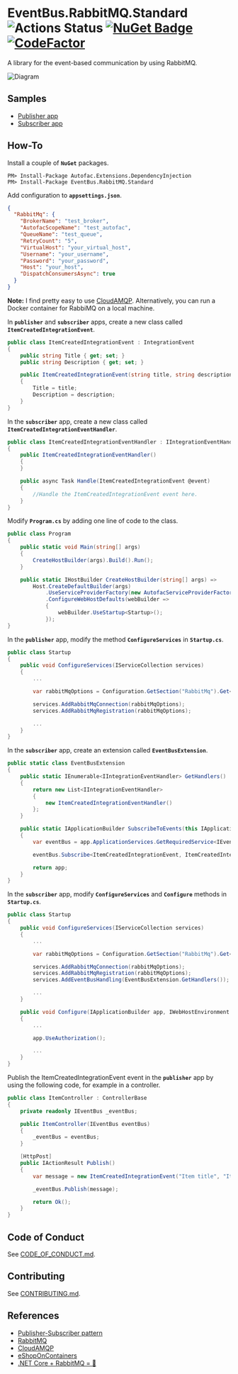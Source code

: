 # EventBus.RabbitMQ.Standard  ![Actions Status](https://github.com/sayganov/EventBus.RabbitMQ.Standard/workflows/Build/badge.svg) [![NuGet Badge](https://buildstats.info/nuget/EventBus.RabbitMQ.Standard?includePreReleases=false)](https://www.nuget.org/packages/EventBus.RabbitMQ.Standard) [![CodeFactor](https://www.codefactor.io/repository/github/sayganov/eventbus.rabbitmq.standard/badge)](https://www.codefactor.io/repository/github/sayganov/eventbus.rabbitmq.standard)

A library for the event-based communication by using RabbitMQ.

![Diagram](https://github.com/sayganov/EventBus.RabbitMQ.Standard/blob/master/assets/diagram.png?raw=true)

## Samples

- [Publisher app](https://github.com/sayganov/EventBus.RabbitMQ.Standard/tree/master/samples/Publisher)
- [Subscriber app](https://github.com/sayganov/EventBus.RabbitMQ.Standard/tree/master/samples/Subscriber)

## How-To

Install a couple of **`NuGet`** packages.

```console
PM> Install-Package Autofac.Extensions.DependencyInjection
PM> Install-Package EventBus.RabbitMQ.Standard
```

Add configuration to **`appsettings.json`**.

```json
{
  "RabbitMq": {
    "BrokerName": "test_broker",
    "AutofacScopeName": "test_autofac",
    "QueueName": "test_queue",
    "RetryCount": "5",
    "VirtualHost": "your_virtual_host",
    "Username": "your_username",
    "Password": "your_password",
    "Host": "your_host",
    "DispatchConsumersAsync": true
  }
}
```

**Note:** I find pretty easy to use [CloudAMQP](https://www.cloudamqp.com/). Alternatively, you can run a Docker container for RabbiMQ on a local machine.

In **`publisher`** and **`subscriber`** apps, create a new class called **`ItemCreatedIntegrationEvent`**.

```csharp
public class ItemCreatedIntegrationEvent : IntegrationEvent
{
    public string Title { get; set; }
    public string Description { get; set; }

    public ItemCreatedIntegrationEvent(string title, string description)
    {
        Title = title;
        Description = description;
    }
}
```

In the **`subscriber`** app, create a new class called **`ItemCreatedIntegrationEventHandler`**.

```csharp
public class ItemCreatedIntegrationEventHandler : IIntegrationEventHandler<ItemCreatedIntegrationEvent>
{
    public ItemCreatedIntegrationEventHandler()
    {
    }

    public async Task Handle(ItemCreatedIntegrationEvent @event)
    {
        //Handle the ItemCreatedIntegrationEvent event here.
    }
}
```

Modify **`Program.cs`** by adding one line of code to the class.

```csharp
public class Program
{
    public static void Main(string[] args)
    {
        CreateHostBuilder(args).Build().Run();
    }

    public static IHostBuilder CreateHostBuilder(string[] args) =>
        Host.CreateDefaultBuilder(args)
            .UseServiceProviderFactory(new AutofacServiceProviderFactory())
            .ConfigureWebHostDefaults(webBuilder =>
            {
                webBuilder.UseStartup<Startup>();
            });
}
```

In the **`publisher`** app, modify the method **`ConfigureServices`** in **`Startup.cs`**.

```csharp
public class Startup
{
    public void ConfigureServices(IServiceCollection services)
    {
        ...

        var rabbitMqOptions = Configuration.GetSection("RabbitMq").Get<RabbitMqOptions>();

        services.AddRabbitMqConnection(rabbitMqOptions);
        services.AddRabbitMqRegistration(rabbitMqOptions);

        ...
    }
}
```

In the **`subscriber`** app, create an extension called **`EventBusExtension`**.

```csharp
public static class EventBusExtension
{
    public static IEnumerable<IIntegrationEventHandler> GetHandlers()
    {
        return new List<IIntegrationEventHandler>
        {
            new ItemCreatedIntegrationEventHandler()
        };
    }

    public static IApplicationBuilder SubscribeToEvents(this IApplicationBuilder app)
    {
        var eventBus = app.ApplicationServices.GetRequiredService<IEventBus>();

        eventBus.Subscribe<ItemCreatedIntegrationEvent, ItemCreatedIntegrationEventHandler>();

        return app;
    }
}
```

In the **`subscriber`** app, modify **`ConfigureServices`** and **`Configure`** methods in **`Startup.cs`**.

```csharp
public class Startup
{
    public void ConfigureServices(IServiceCollection services)
    {
        ...

        var rabbitMqOptions = Configuration.GetSection("RabbitMq").Get<RabbitMqOptions>();

        services.AddRabbitMqConnection(rabbitMqOptions);
        services.AddRabbitMqRegistration(rabbitMqOptions);
        services.AddEventBusHandling(EventBusExtension.GetHandlers());

        ...
    }

    public void Configure(IApplicationBuilder app, IWebHostEnvironment env)
    {
        ...

        app.UseAuthorization();

        ...
    }
}
```

Publish the ItemCreatedIntegrationEvent event in the **`publisher`** app by using the following code, for example in a controller.

```csharp
public class ItemController : ControllerBase
{
    private readonly IEventBus _eventBus;

    public ItemController(IEventBus eventBus)
    {
        _eventBus = eventBus;
    }

    [HttpPost]
    public IActionResult Publish()
    {
        var message = new ItemCreatedIntegrationEvent("Item title", "Item description");

        _eventBus.Publish(message);

        return Ok();
    }
}
```

## Code of Conduct

See [CODE_OF_CONDUCT.md](https://github.com/sayganov/EventBus.RabbitMQ.Standard/blob/master/CODE_OF_CONDUCT.md).

## Contributing

See [CONTRIBUTING.md](https://github.com/sayganov/EventBus.RabbitMQ.Standard/blob/master/CONTRIBUTING.md).

## References

- [Publisher-Subscriber pattern](https://docs.microsoft.com/en-us/azure/architecture/patterns/publisher-subscriber)
- [RabbitMQ](https://www.rabbitmq.com/)
- [CloudAMQP](https://www.cloudamqp.com/)
- [eShopOnContainers](https://github.com/dotnet-architecture/eShopOnContainers)
- [.NET Core + RabbitMQ = 🎉](https://medium.com/@georgysay/net-core-rabbitmq-part-1-8da5e718d9dc)

